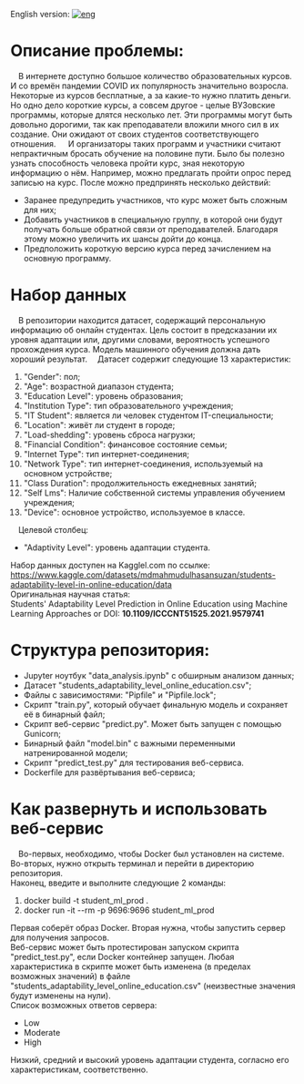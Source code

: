 English version:
[![eng](https://img.shields.io/badge/lang-eng-red.svg)](https://github.com/Skupydoom/Students_adaptability_ML/blob/main/README.md)
# Описание проблемы:
&emsp;В интернете доступно большое количество образовательных курсов. И со времён пандемии COVID их популярность значительно возросла. Некоторые из курсов бесплатные, а за какие-то нужно платить деньги. Но одно дело короткие курсы, а совсем другое - целые ВУЗовские программы, которые длятся несколько лет. Эти программы могут быть довольно дорогими, так как преподаватели вложили много сил в их создание. Они ожидают от своих студентов соответствующего отношения.
&emsp; И организаторы таких программ и участники считают непрактичным бросать обучение на половине пути. Было бы полезно узнать способность человека пройти курс, зная некоторую информацию о нём. Например, можно предлагать пройти опрос перед записью на курс. После можно предпринять несколько действий:  
- Заранее предупредить участников, что курс может быть сложным для них;
- Добавить участников в специальную группу, в которой они будут получать больше обратной связи от преподавателей. Благодаря этому можно увеличить их шансы дойти до конца.
- Предположить короткую версию курса перед зачислением на основную программу.  

# Набор данных
&emsp;В репозитории находится датасет, содержащий персональную информацию об онлайн студентах. Цель состоит в предсказании их уровня адаптации или, другими словами, вероятность успешного прохождения курса. Модель машинного обучения должна дать хороший результат.
&emsp;Датасет содержит следующие 13 характеристик:  
1) "Gender": пол;
2) "Age": возрастной диапазон студента;
3) "Education Level": уровень образования;
4) "Institution Type": тип образовательного учреждения;
5) "IT Student": является ли человек студентом IT-специальности;
6) "Location": живёт ли студент в городе;
7) "Load-shedding": уровень сброса нагрузки;
8) "Financial Condition": финансовое состояние семьи;
9) "Internet Type": тип интернет-соединения;
10) "Network Type": тип интернет-соединения, используемый на основном устройстве;
11) "Class Duration": продолжительность ежедневных занятий;
12) "Self Lms": Наличие собственной системы управления обучением учреждения;
13) "Device": основное устройство, используемое в классе.

&emsp;Целевой столбец:  
- "Adaptivity Level": уровень адаптации студента.  

Набор данных доступен на Kagglel.com по ссылке: https://www.kaggle.com/datasets/mdmahmudulhasansuzan/students-adaptability-level-in-online-education/data  
Оригинальная научная статья:  
Students' Adaptability Level Prediction in Online Education using Machine Learning Approaches or DOI: **10.1109/ICCCNT51525.2021.9579741**  

# Структура репозитория:
- Jupyter ноутбук "data_analysis.ipynb" с обширным анализом данных;
- Датасет "students_adaptability_level_online_education.csv";
- Файлы с зависимостями: "Pipfile" и "Pipfile.lock";
- Скрипт "train.py", который обучает финальную модель и сохраняет её в бинарный файл;
- Скрипт веб-сервис "predict.py". Может быть запущен с помощью Gunicorn;
- Бинарный файл "model.bin" с важными переменными натренированной модели;
- Скрипт "predict_test.py" для тестирования веб-сервиса.
- Dockerfile для развёртывания веб-сервиса;

# Как развернуть и использовать веб-сервис
&emsp;Во-первых, необходимо, чтобы Docker был установлен на системе.  
Во-вторых, нужно открыть терминал и перейти в директорию репозитория.  
Наконец, введите и выполните следующие 2 команды:  
1. docker build -t student_ml_prod .
2. docker run -it --rm -p 9696:9696 student_ml_prod

Первая соберёт образ Docker. Вторая нужна, чтобы запустить сервер для получения запросов.  
Веб-сервис может быть протестирован запуском скрипта "predict_test.py", если Docker контейнер запущен. Любая характеристика в скрипте может быть изменена (в пределах возможных значений) в файле "students_adaptability_level_online_education.csv" (неизвестные значения будут изменены на нули).  
Список возможных ответов сервера:  
- Low
- Moderate
- High

Низкий, средний и высокий уровень адаптации студента, согласно его характеристикам, соответственно.
